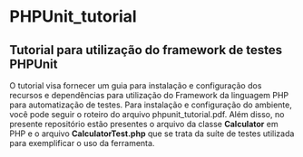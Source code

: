 # PHPUnit_tutorial

## Tutorial para utilização do framework de testes PHPUnit

O tutorial visa fornecer um guia para instalação e configuração dos recursos e dependências para utilização do Framework da linguagem PHP para automatização de testes.
Para instalação e configuração do ambiente, você pode seguir o roteiro do arquivo phpunit_tutorial.pdf.
Além disso, no presente repositório estão presentes o arquivo da classe <b>Calculator</b> em PHP e o arquivo <b>CalculatorTest.php</b> que se trata da suíte de testes utilizada para exemplificar o uso da ferramenta.
